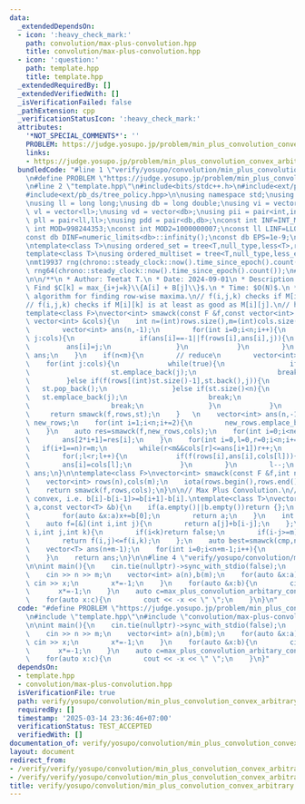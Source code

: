 ```yaml
---
data:
  _extendedDependsOn:
  - icon: ':heavy_check_mark:'
    path: convolution/max-plus-convolution.hpp
    title: convolution/max-plus-convolution.hpp
  - icon: ':question:'
    path: template.hpp
    title: template.hpp
  _extendedRequiredBy: []
  _extendedVerifiedWith: []
  _isVerificationFailed: false
  _pathExtension: cpp
  _verificationStatusIcon: ':heavy_check_mark:'
  attributes:
    '*NOT_SPECIAL_COMMENTS*': ''
    PROBLEM: https://judge.yosupo.jp/problem/min_plus_convolution_convex_arbitrary
    links:
    - https://judge.yosupo.jp/problem/min_plus_convolution_convex_arbitrary
  bundledCode: "#line 1 \"verify/yosupo/convolution/min_plus_convolution_convex_arbitrary.test.cpp\"\
    \n#define PROBLEM \"https://judge.yosupo.jp/problem/min_plus_convolution_convex_arbitrary\"\
    \n#line 2 \"template.hpp\"\n#include<bits/stdc++.h>\n#include<ext/pb_ds/assoc_container.hpp>\n\
    #include<ext/pb_ds/tree_policy.hpp>\n\nusing namespace std;\nusing namespace __gnu_pbds;\n\
    \nusing ll = long long;\nusing db = long double;\nusing vi = vector<int>;\nusing\
    \ vl = vector<ll>;\nusing vd = vector<db>;\nusing pii = pair<int,int>;\nusing\
    \ pll = pair<ll,ll>;\nusing pdd = pair<db,db>;\nconst int INF=INT_MAX/2;\nconst\
    \ int MOD=998244353;\nconst int MOD2=1000000007;\nconst ll LINF=LLONG_MAX/2;\n\
    const db DINF=numeric_limits<db>::infinity();\nconst db EPS=1e-9;\nconst db PI=acos(db(-1));\n\
    \ntemplate<class T>\nusing ordered_set = tree<T,null_type,less<T>,rb_tree_tag,tree_order_statistics_node_update>;\n\
    template<class T>\nusing ordered_multiset = tree<T,null_type,less_equal<T>,rb_tree_tag,tree_order_statistics_node_update>;\n\
    \nmt19937 rng(chrono::steady_clock::now().time_since_epoch().count());\nmt19937_64\
    \ rng64(chrono::steady_clock::now().time_since_epoch().count());\n#line 2 \"convolution/max-plus-convolution.hpp\"\
    \n\n/**\n * Author: Teetat T.\n * Date: 2024-09-01\n * Description: Max Plus Convolution.\
    \ Find $C[k] = max_{i+j=k}\\{A[i] + B[j]\\}$.\n * Time: $O(N)$.\n */\n\n// SMAWCK\
    \ algorithm for finding row-wise maxima.\n// f(i,j,k) checks if M[i][j] <= M[i][k].\n\
    // f(i,j,k) checks if M[i][k] is at least as good as M[i][j].\n// higher is better.\n\
    template<class F>\nvector<int> smawck(const F &f,const vector<int> &rows,const\
    \ vector<int> &cols){\n    int n=(int)rows.size(),m=(int)cols.size();\n    if(max(n,m)<=2){\n\
    \        vector<int> ans(n,-1);\n        for(int i=0;i<n;i++){\n            for(int\
    \ j:cols){\n                if(ans[i]==-1||f(rows[i],ans[i],j)){\n           \
    \         ans[i]=j;\n                }\n            }\n        }\n        return\
    \ ans;\n    }\n    if(n<m){\n        // reduce\n        vector<int> st;\n    \
    \    for(int j:cols){\n            while(true){\n                if(st.empty()){\n\
    \                    st.emplace_back(j);\n                    break;\n       \
    \         }else if(f(rows[(int)st.size()-1],st.back(),j)){\n                 \
    \   st.pop_back();\n                }else if(st.size()<n){\n                 \
    \   st.emplace_back(j);\n                    break;\n                }else{\n\
    \                    break;\n                }\n            }\n        }\n   \
    \     return smawck(f,rows,st);\n    }   \n    vector<int> ans(n,-1);\n    vector<int>\
    \ new_rows;\n    for(int i=1;i<n;i+=2){\n        new_rows.emplace_back(rows[i]);\n\
    \    }\n    auto res=smawck(f,new_rows,cols);\n    for(int i=0;i<new_rows.size();i++){\n\
    \        ans[2*i+1]=res[i];\n    }\n    for(int i=0,l=0,r=0;i<n;i+=2){\n     \
    \   if(i+1==n)r=m;\n        while(r<m&&cols[r]<=ans[i+1])r++;\n        ans[i]=cols[l++];\n\
    \        for(;l<r;l++){\n            if(f(rows[i],ans[i],cols[l])){\n        \
    \        ans[i]=cols[l];\n            }\n        }\n        l--;\n    }\n    return\
    \ ans;\n}\n\ntemplate<class F>\nvector<int> smawck(const F &f,int n,int m){\n\
    \    vector<int> rows(n),cols(m);\n    iota(rows.begin(),rows.end(),0);\n    iota(cols.begin(),cols.end(),0);\n\
    \    return smawck(f,rows,cols);\n}\n\n// Max Plus Convolution.\n// b must be\
    \ convex, i.e. b[i]-b[i-1]>=b[i+1]-b[i].\ntemplate<class T>\nvector<T> max_plus_convolution_arbitary_convex(vector<T>\
    \ a,const vector<T> &b){\n    if(a.empty()||b.empty())return {};\n    if((int)b.size()==1){\n\
    \        for(auto &x:a)x+=b[0];\n        return a;\n    }\n    int n=(int)a.size(),m=(int)b.size();\n\
    \    auto f=[&](int i,int j){\n        return a[j]+b[i-j];\n    };\n    auto cmp=[&](int\
    \ i,int j,int k){\n        if(i<k)return false;\n        if(i-j>=m)return true;\n\
    \        return f(i,j)<=f(i,k);\n    };\n    auto best=smawck(cmp,n+m-1,n);\n\
    \    vector<T> ans(n+m-1);\n    for(int i=0;i<n+m-1;i++){\n        ans[i]=f(i,best[i]);\n\
    \    }\n    return ans;\n}\n\n#line 4 \"verify/yosupo/convolution/min_plus_convolution_convex_arbitrary.test.cpp\"\
    \n\nint main(){\n    cin.tie(nullptr)->sync_with_stdio(false);\n    int n,m;\n\
    \    cin >> n >> m;\n    vector<int> a(n),b(m);\n    for(auto &x:a){\n       \
    \ cin >> x;\n        x*=-1;\n    }\n    for(auto &x:b){\n        cin >> x;\n \
    \       x*=-1;\n    }\n    auto c=max_plus_convolution_arbitary_convex(b,a);\n\
    \    for(auto x:c){\n        cout << -x << \" \";\n    }\n}\n"
  code: "#define PROBLEM \"https://judge.yosupo.jp/problem/min_plus_convolution_convex_arbitrary\"\
    \n#include \"template.hpp\"\n#include \"convolution/max-plus-convolution.hpp\"\
    \n\nint main(){\n    cin.tie(nullptr)->sync_with_stdio(false);\n    int n,m;\n\
    \    cin >> n >> m;\n    vector<int> a(n),b(m);\n    for(auto &x:a){\n       \
    \ cin >> x;\n        x*=-1;\n    }\n    for(auto &x:b){\n        cin >> x;\n \
    \       x*=-1;\n    }\n    auto c=max_plus_convolution_arbitary_convex(b,a);\n\
    \    for(auto x:c){\n        cout << -x << \" \";\n    }\n}"
  dependsOn:
  - template.hpp
  - convolution/max-plus-convolution.hpp
  isVerificationFile: true
  path: verify/yosupo/convolution/min_plus_convolution_convex_arbitrary.test.cpp
  requiredBy: []
  timestamp: '2025-03-14 23:36:46+07:00'
  verificationStatus: TEST_ACCEPTED
  verifiedWith: []
documentation_of: verify/yosupo/convolution/min_plus_convolution_convex_arbitrary.test.cpp
layout: document
redirect_from:
- /verify/verify/yosupo/convolution/min_plus_convolution_convex_arbitrary.test.cpp
- /verify/verify/yosupo/convolution/min_plus_convolution_convex_arbitrary.test.cpp.html
title: verify/yosupo/convolution/min_plus_convolution_convex_arbitrary.test.cpp
---
```

